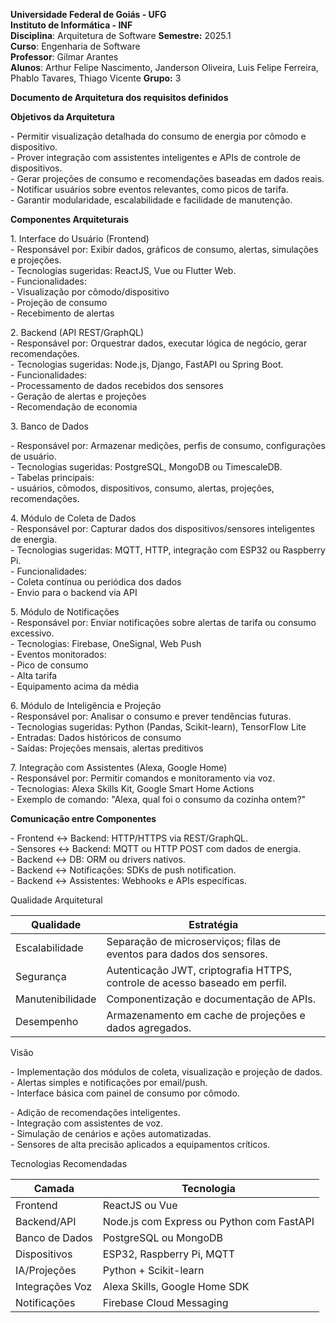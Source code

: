 **Universidade Federal de Goiás \- UFG**  
**Instituto de Informática \- INF**  
**Disciplina**: Arquitetura de Software   **Semestre:** 2025.1  
**Curso**: Engenharia de Software  
**Professor**: Gilmar Arantes  
**Alunos**: Arthur Felipe Nascimento, Janderson Oliveira, Luis Felipe Ferreira, Phablo Tavares, Thiago Vicente **Grupo:** 3

**Documento de Arquitetura dos requisitos definidos**

**Objetivos da Arquitetura**

\- Permitir visualização detalhada do consumo de energia por cômodo e dispositivo.  
\- Prover integração com assistentes inteligentes e APIs de controle de dispositivos.  
\- Gerar projeções de consumo e recomendações baseadas em dados reais.  
\- Notificar usuários sobre eventos relevantes, como picos de tarifa.  
\- Garantir modularidade, escalabilidade e facilidade de manutenção.

 **Componentes Arquiteturais**

1\. Interface do Usuário (Frontend)  
\- Responsável por: Exibir dados, gráficos de consumo, alertas, simulações e projeções.  
\- Tecnologias sugeridas: ReactJS, Vue ou Flutter Web.  
\- Funcionalidades:  
  \- Visualização por cômodo/dispositivo  
  \- Projeção de consumo  
  \- Recebimento de alertas

2\. Backend (API REST/GraphQL)  
\- Responsável por: Orquestrar dados, executar lógica de negócio, gerar recomendações.  
\- Tecnologias sugeridas: Node.js, Django, FastAPI ou Spring Boot.  
\- Funcionalidades:  
  \- Processamento de dados recebidos dos sensores  
  \- Geração de alertas e projeções  
  \- Recomendação de economia

3\. Banco de Dados

\- Responsável por: Armazenar medições, perfis de consumo, configurações de usuário.  
\- Tecnologias sugeridas: PostgreSQL, MongoDB ou TimescaleDB.  
\- Tabelas principais:  
  \- usuários, cômodos, dispositivos, consumo, alertas, projeções, recomendações.

4\. Módulo de Coleta de Dados  
\- Responsável por: Capturar dados dos dispositivos/sensores inteligentes de energia.  
\- Tecnologias sugeridas: MQTT, HTTP, integração com ESP32 ou Raspberry Pi.  
\- Funcionalidades:  
  \- Coleta contínua ou periódica dos dados  
  \- Envio para o backend via API

 5\. Módulo de Notificações  
\- Responsável por: Enviar notificações sobre alertas de tarifa ou consumo excessivo.  
\- Tecnologias: Firebase, OneSignal, Web Push  
\- Eventos monitorados:  
  \- Pico de consumo  
  \- Alta tarifa  
  \- Equipamento acima da média

6\. Módulo de Inteligência e Projeção  
\- Responsável por: Analisar o consumo e prever tendências futuras.  
\- Tecnologias sugeridas: Python (Pandas, Scikit-learn), TensorFlow Lite  
\- Entradas: Dados históricos de consumo  
\- Saídas: Projeções mensais, alertas preditivos

7\. Integração com Assistentes (Alexa, Google Home)  
\- Responsável por: Permitir comandos e monitoramento via voz.  
\- Tecnologias: Alexa Skills Kit, Google Smart Home Actions  
\- Exemplo de comando: "Alexa, qual foi o consumo da cozinha ontem?"

 **Comunicação entre Componentes**

\- Frontend ↔ Backend: HTTP/HTTPS via REST/GraphQL.  
\- Sensores ↔ Backend: MQTT ou HTTP POST com dados de energia.  
\- Backend ↔ DB: ORM ou drivers nativos.  
\- Backend ↔ Notificações: SDKs de push notification.  
\- Backend ↔ Assistentes: Webhooks e APIs específicas.

Qualidade Arquitetural

| Qualidade       | Estratégia |  
|------------------|------------|  
| Escalabilidade  | Separação de microserviços; filas de eventos para dados dos sensores. |  
| Segurança       | Autenticação JWT, criptografia HTTPS, controle de acesso baseado em perfil. |  
| Manutenibilidade | Componentização e documentação de APIs. |  
| Desempenho  | Armazenamento em cache de projeções e dados agregados. |

Visão

\- Implementação dos módulos de coleta, visualização e projeção de dados.  
\- Alertas simples e notificações por email/push.  
\- Interface básica com painel de consumo por cômodo.

\- Adição de recomendações inteligentes.  
\- Integração com assistentes de voz.  
\- Simulação de cenários e ações automatizadas.  
\- Sensores de alta precisão aplicados a equipamentos críticos.

Tecnologias Recomendadas 

| Camada           | Tecnologia |  
|------------------|------------|  
| Frontend         | ReactJS ou Vue |  
| Backend/API      | Node.js com Express ou Python com FastAPI |  
| Banco de Dados   | PostgreSQL ou MongoDB |  
| Dispositivos     | ESP32, Raspberry Pi, MQTT |  
| IA/Projeções     | Python \+ Scikit-learn |  
| Integrações Voz  | Alexa Skills, Google Home SDK |  
| Notificações     | Firebase Cloud Messaging |

